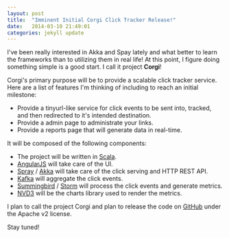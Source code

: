 ```yaml
---
layout: post
title:  "Imminent Initial Corgi Click Tracker Release!"
date:   2014-03-10 21:49:01
categories: jekyll update
---
```


I've been really interested in Akka and Spay lately and what better to
learn the frameworks than to utilizing them in real life! At this
point, I figure doing something simple is a good start. I call it
project __Corgi__!

Corgi's primary purpose will be to provide a scalable click tracker
service. Here are a list of features I'm thinking of including to reach
an initial milestone:
* Provide a tinyurl-like service for click events to be sent into,
  tracked, and then redirected to it's intended destination.
* Provide a admin page to administrate your links.
* Provide a reports page that will generate data in real-time.

It will be composed of the following components:

* The project will be written in [Scala](http://www.scala-lang.org/).
* [AngularJS](http://angularjs.org/) will take care of the UI.
* [Spray](http://spray.io/) / [Akka](http://akka.io/) will take care of
  the click serving and HTTP REST API.
* [Kafka](http://kafka.apache.org/) will aggregate the click events.
* [Summingbird](https://twitter.com/summingbird) /
  [Storm](http://storm.incubator.apache.org/) will process the click
  events and generate metrics.
* [NVD3](http://nvd3.org/) will be the charts library used to render
  the metrics.

I plan to call the project Corgi and plan to release the code on
[GitHub](https://www.github.com/pcting/corgi) under the Apache v2
license.

Stay tuned!

